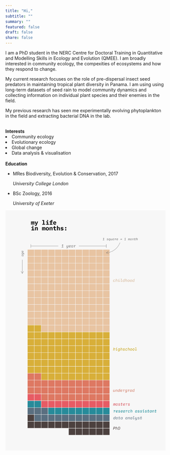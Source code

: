 ```yaml
---
title: "Hi,"
subtitle: ""
summary: ""
featured: false
draft: false
share: false
---
```


I am a PhD student in the NERC Centre for Doctoral Training in Quantitative and Modelling Skills in Ecology and Evolution (QMEE). I am broadly interested in community ecology, the compexities of ecosystems and how they respond to change.  

My current research focuses on the role of pre-dispersal insect seed predators in maintaining tropical plant diversity in Panama. I am using using long-term datasets of seed rain to model community dynamics and collecting information on individual plant species and their enemies in the field.

My previous research has seen me experimentally evolving phytoplankton in the field and extracting bacterial DNA in the lab.

<br>
<div class = "row">
<div class = "col-md-6">
<b>Interests</b>
<li>Community ecology</li>
<li>Evolutionary ecology</li>
<li>Global change</li>
<li>Data analysis & visualisation</li>
<br>
</div>

<div class = "col-md-6">
<b>Education</b>
<ul class="fa-ul">
  <li><i class="fa-li fas fa-graduation-cap"></i>MRes Biodiversity, Evolution & Conservation, 2017</li>
  <p><i>University College London</i></p>
  <li><i class="fa-li fas fa-graduation-cap"></i>BSc Zoology, 2016</li>
  <p><i>University of Exeter</i></p>
</ul>
</div>
</div>


[![life_in_months](life_in_months_flip.png)](https://github.com/ee-jackson/mylifeinmonths)
